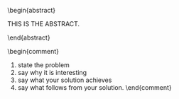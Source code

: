 \begin{abstract}

THIS IS THE ABSTRACT.

\end{abstract} 

\begin{comment}
1. state the problem
2. say why it is interesting
3. say what your solution achieves
4. say what follows from your solution.
\end{comment}
